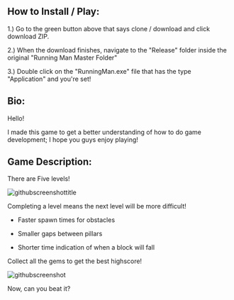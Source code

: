 How to Install / Play:
--------------

1.) Go to the green button above that says clone / download and click download ZIP.

2.) When the download finishes, navigate to the "Release" folder inside the original "Running Man Master Folder"

3.) Double click on the "RunningMan.exe" file that has the type "Application" and you're set!



Bio:
-------------

Hello!

I made this game to get a better understanding of how to do game development; I hope you guys enjoy playing!




Game Description:
-----------------

There are Five levels!

![githubscreenshottitle](https://cloud.githubusercontent.com/assets/15184861/23838211/30bbfa90-0761-11e7-9817-05df33747a35.png)

Completing a level means the next level will be more difficult!

- Faster spawn times for obstacles

- Smaller gaps between pillars

- Shorter time indication of when a block will fall

Collect all the gems to get the best highscore!

![githubscreenshot](https://cloud.githubusercontent.com/assets/15184861/23838157/8c693be2-0760-11e7-8b09-0b4c772a1a41.png)

Now, can you beat it?


